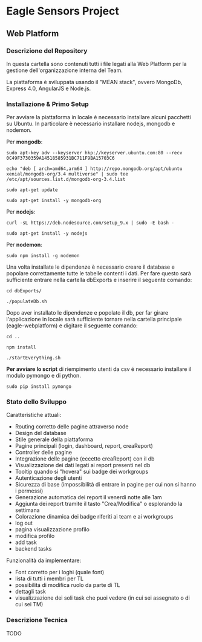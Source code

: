 # Eagle Sensors Project 

## Web Platform

### Descrizione del Repository 

In questa cartella sono contenuti tutti i file legati alla Web Platform per la gestione dell'organizzazione interna del Team.

La piattaforma è sviluppata usando il "MEAN stack", ovvero MongoDb, Express 4.0, AngularJS e Node.js.

### Installazione & Primo Setup

Per avviare la piattaforma in locale è necessario installare alcuni pacchetti su Ubuntu. 
In particolare è necessario installare nodejs, mongodb e nodemon. 

Per **mongodb**:

```
sudo apt-key adv --keyserver hkp://keyserver.ubuntu.com:80 --recv 0C49F3730359A14518585931BC711F9BA15703C6
```
```
echo "deb [ arch=amd64,arm64 ] http://repo.mongodb.org/apt/ubuntu xenial/mongodb-org/3.4 multiverse" | sudo tee /etc/apt/sources.list.d/mongodb-org-3.4.list
```
```
sudo apt-get update
```
```
sudo apt-get install -y mongodb-org
```

Per **nodejs**:

```
curl -sL https://deb.nodesource.com/setup_9.x | sudo -E bash -
```

```
sudo apt-get install -y nodejs
```

Per **nodemon**:

```
sudo npm install -g nodemon 
```

Una volta installate le dipendenze è necessario creare il database e popolare correttamente tutte le tabelle contenti i dati.
Per fare questo sarà sufficiente entrare nella cartella dbExports e inserire il seguente comando:

```
cd dbExports/
```
```
./populateDb.sh
```

Dopo aver installato le dipendenze e popolato il db, per far girare l'applicazione in locale sarà sufficiente tornare nella cartella principale (eagle-webplatform) e digitare il seguente comando:

```
cd ..
```
```
npm install
```
```
./startEverything.sh
```

**Per avviare lo script** di riempimento utenti da csv é necessario installare il modulo pymongo e di python. 

```
sudo pip install pymongo
```

### Stato dello Sviluppo 


Caratteristiche attuali:
- Routing corretto delle pagine attraverso node
- Design del database
- Stile generale della piattaforma
- Pagine principali (login, dashboard, report, creaReport)
- Controller delle pagine
- Integrazione delle pagine (eccetto creaReport) con il db
- Visualizzazione dei dati legati ai report presenti nel db
- Tooltip quando si "hovera" sui badge dei workgroups
- Autenticazione degli utenti
- Sicurezza di base (impossibilità di entrare in pagine per cui non si hanno i permessi)
- Generazione automatica dei report il venerdi notte alle 1am
- Aggiunta dei report tramite il tasto "Crea/Modifica" o esplorando la settimana
- Colorazione dinamica dei badge riferiti ai team e ai workgroups
- log out
- pagina visualizzazione profilo
- modifica profilo
- add task
- backend tasks

Funzionalità da implementare:
- Font corretto per i loghi (quale font)
- lista di tutti i membri per TL
- possibilitá di modifica ruolo da parte di TL
- dettagli task
- visualizzazione dei soli task che puoi vedere (in cui sei assegnato o di cui sei TM)

### Descrizione Tecnica 

TODO
